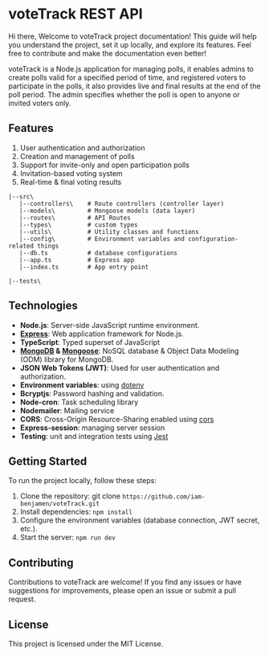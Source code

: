# voteTrack REST API
Hi there, Welcome to voteTrack project documentation! This guide will help you understand the project, set it up locally, and explore its features. Feel free to contribute and make the documentation even better!

voteTrack is a Node.js application for managing polls, it enables admins to create polls valid for a specified period of time, and registered voters to participate in the polls, it also provides live and final results at the end of the poll period. The admin specifies whether the poll is open to anyone or invited voters only.

## Features
1. User authentication and authorization
2. Creation and management of polls
3. Support for invite-only and open participation polls
4. Invitation-based voting system
5. Real-time & final voting results

```
|--src\
   |--controllers\    # Route controllers (controller layer)
   |--models\         # Mongoose models (data layer)
   |--routes\         # API Routes
   |--types\          # custom types
   |--utils\          # Utility classes and functions
   |--config\         # Environment variables and configuration-related things
   |--db.ts           # database configurations
   |--app.ts          # Express app
   |--index.ts        # App entry point

|--tests\
 ```

## Technologies
- **Node.js**: Server-side JavaScript runtime environment.
- **[Express](https:www.expressjs.com)**: Web application framework for Node.js.
- **TypeScript**: Typed superset of JavaScript 
- **[MongoDB](https://www.mongodb.com) & [Mongoose](https://mongoosejs.com)**: NoSQL database & Object Data Modeling (ODM) library for MongoDB.
- **JSON Web Tokens (JWT)**: Used for user authentication and authorization.
- **Environment variables**: using [dotenv](https://github.com/motdotla/dotenv)  
- **Bcryptjs**: Password hashing and validation.
- **Node-cron**: Task scheduling library
- **Nodemailer**: Mailing service
- **CORS**: Cross-Origin Resource-Sharing enabled using [cors](https://github.com/expressjs/cors)
- **Express-session**: managing server session
- **Testing**: unit and integration tests using [Jest](https://jestjs.io)

## Getting Started
To run the project locally, follow these steps:

1. Clone the repository:
   git clone `https://github.com/iam-benjamen/voteTrack.git`
2. Install dependencies: `npm install`
3. Configure the environment variables (database connection, JWT secret, etc.).
4. Start the server: `npm run dev`
   
## Contributing
Contributions to voteTrack are welcome! If you find any issues or have suggestions for improvements, please open an issue or submit a pull request.

## License
This project is licensed under the MIT License.
